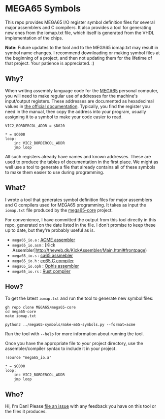 # MEGA65 Symbols

This repo provides MEGA65 I/O register symbol definition files for several major assemblers and C compilers. It also provides a tool for generating new ones from the iomap.txt file, which itself is generated from the VHDL implementation of the chips.

**Note:** Future updates to the tool and to the MEGA65 iomap.txt may result in symbol name changes. I recommend downloading or making symbol files at the beginning of a project, and then not updating them for the lifetime of that project. Your patience is appreciated. :)

## Why?

When writing assembly language code for the [MEGA65](https://mega65.org/) personal computer, you will need to make regular use of addresses for the machine's input/output registers. These addresses are documented as hexadecimal values in [the official documentation](https://files.mega65.org/manuals-upload/). Typically, you find the register you need in the manual, then copy the address into your program, usually assigning it to a symbol to make your code easier to read.

```
VIC2_BORDERCOL_ADDR = $D020

* = $C000
loop:
    inc VIC2_BORDERCOL_ADDR
    jmp loop
```

All such registers already have names and known addresses. These are used to produce the tables of documentation in the first place. We might as well use a tool to generate a file that already contains all of these symbols to make them easier to use during programming.

## What?

I wrote a tool that generates symbol definition files for major assemblers and C compilers used for MEGA65 programming. It takes as input the `iomap.txt` file produced by the [mega65-core](https://github.com/MEGA65/mega65-core) project.

For convenience, I have committed the output from this tool directly in this repo, generated on the date listed in the file. I don't promise to keep these up to date, but they're probably useful as is.

-   `mega65_io.a` : [ACME assembler](https://sourceforge.net/projects/acme-crossass/)
-   `mega65_io.asm` : [Kick Assembler]http://theweb.dk/KickAssembler/Main.html#frontpage)
-   `mega65_io.s` : [ca65 assmebler](https://cc65.github.io/doc/ca65.html)
-   `mega65_io.h` : [cc65 C compiler](https://cc65.github.io/doc/cc65.html)
-   `mega65_io.oph` : [Ophis assembler](https://michaelcmartin.github.io/Ophis/)
-   `mega65_io.rs` : [Rust compiler](https://github.com/mrk-its/rust-mos)

## How?

To get the latest `iomap.txt` and run the tool to generate new symbol files:

```
gh repo clone MEGA65/mega65-core
cd mega65-core
make iomap.txt

python3 ../mega65-symbols/make-m65-symbols.py --format=acme
```

Run the tool with `--help` for more information about running the tool.

Once you have the appropriate file to your project directory, use the assembler/compiler syntax to include it in your project.

```
!source "mega65_io.a"

* = $C000
loop:
    inc VIC2_BORDERCOL_ADDR
    jmp loop
```

## Who?

Hi, I'm Dan! Please [file an issue](https://github.com/dansanderson/mega65-symbols/issues) with any feedback you have on this tool or the files it produces.
